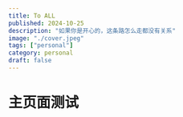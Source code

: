 ```yaml
---
title: To ALL 
published: 2024-10-25
description: "如果你是开心的，这条路怎么走都没有关系"
image: "./cover.jpeg"
tags: ["personal"]
category: personal
draft: false
---
```


# 主页面测试